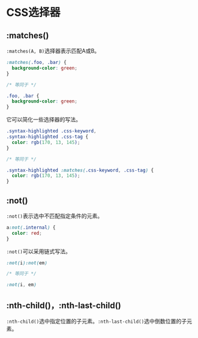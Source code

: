 # CSS选择器

## :matches()

`:matches(A, B)`选择器表示匹配A或B。

```css
:matches(.foo, .bar) {
  background-color: green;
}

/* 等同于 */

.foo, .bar {
  background-color: green;
}
```

它可以简化一些选择器的写法。

```css
.syntax-highlighted .css-keyword,
.syntax-highlighted .css-tag {
  color: rgb(170, 13, 145);
}

/* 等同于 */

.syntax-highlighted :matches(.css-keyword, .css-tag) {
  color: rgb(170, 13, 145);
}
```

## :not()

`:not()`表示选中不匹配指定条件的元素。

```css
a:not(.internal) {
  color: red;
}
```

`:not()`可以采用链式写法。

```css
:not(i):not(em)

/* 等同于 */

:not(i, em)
```

## :nth-child()，:nth-last-child()

`:nth-child()`选中指定位置的子元素。`:nth-last-child()`选中倒数位置的子元素。
